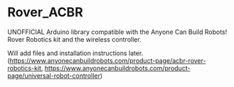 # Rover_ACBR
UNOFFICIAL Arduino library compatible with the Anyone Can Build Robots! Rover Robotics kit and the wireless controller.

Will add files and installation instructions later.
(https://www.anyonecanbuildrobots.com/product-page/acbr-rover-robotics-kit, https://www.anyonecanbuildrobots.com/product-page/universal-robot-controller)
